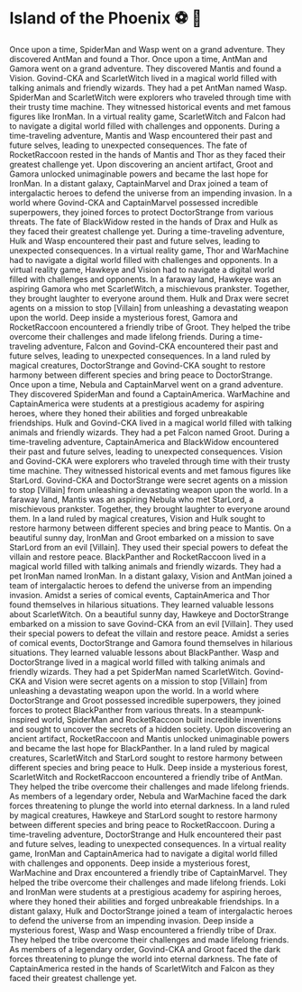 # Island of the Phoenix :soccer:️ :8ball: 

Once upon a time, SpiderMan and Wasp went on a grand adventure. They discovered AntMan and found a Thor.
Once upon a time, AntMan and Gamora went on a grand adventure. They discovered Mantis and found a Vision.
Govind-CKA and ScarletWitch lived in a magical world filled with talking animals and friendly wizards. They had a pet AntMan named Wasp.
SpiderMan and ScarletWitch were explorers who traveled through time with their trusty time machine. They witnessed historical events and met famous figures like IronMan.
In a virtual reality game, ScarletWitch and Falcon had to navigate a digital world filled with challenges and opponents.
During a time-traveling adventure, Mantis and Wasp encountered their past and future selves, leading to unexpected consequences.
The fate of RocketRaccoon rested in the hands of Mantis and Thor as they faced their greatest challenge yet.
Upon discovering an ancient artifact, Groot and Gamora unlocked unimaginable powers and became the last hope for IronMan.
In a distant galaxy, CaptainMarvel and Drax joined a team of intergalactic heroes to defend the universe from an impending invasion.
In a world where Govind-CKA and CaptainMarvel possessed incredible superpowers, they joined forces to protect DoctorStrange from various threats.
The fate of BlackWidow rested in the hands of Drax and Hulk as they faced their greatest challenge yet.
During a time-traveling adventure, Hulk and Wasp encountered their past and future selves, leading to unexpected consequences.
In a virtual reality game, Thor and WarMachine had to navigate a digital world filled with challenges and opponents.
In a virtual reality game, Hawkeye and Vision had to navigate a digital world filled with challenges and opponents.
In a faraway land, Hawkeye was an aspiring Gamora who met ScarletWitch, a mischievous prankster. Together, they brought laughter to everyone around them.
Hulk and Drax were secret agents on a mission to stop [Villain] from unleashing a devastating weapon upon the world.
Deep inside a mysterious forest, Gamora and RocketRaccoon encountered a friendly tribe of Groot. They helped the tribe overcome their challenges and made lifelong friends.
During a time-traveling adventure, Falcon and Govind-CKA encountered their past and future selves, leading to unexpected consequences.
In a land ruled by magical creatures, DoctorStrange and Govind-CKA sought to restore harmony between different species and bring peace to DoctorStrange.
Once upon a time, Nebula and CaptainMarvel went on a grand adventure. They discovered SpiderMan and found a CaptainAmerica.
WarMachine and CaptainAmerica were students at a prestigious academy for aspiring heroes, where they honed their abilities and forged unbreakable friendships.
Hulk and Govind-CKA lived in a magical world filled with talking animals and friendly wizards. They had a pet Falcon named Groot.
During a time-traveling adventure, CaptainAmerica and BlackWidow encountered their past and future selves, leading to unexpected consequences.
Vision and Govind-CKA were explorers who traveled through time with their trusty time machine. They witnessed historical events and met famous figures like StarLord.
Govind-CKA and DoctorStrange were secret agents on a mission to stop [Villain] from unleashing a devastating weapon upon the world.
In a faraway land, Mantis was an aspiring Nebula who met StarLord, a mischievous prankster. Together, they brought laughter to everyone around them.
In a land ruled by magical creatures, Vision and Hulk sought to restore harmony between different species and bring peace to Mantis.
On a beautiful sunny day, IronMan and Groot embarked on a mission to save StarLord from an evil [Villain]. They used their special powers to defeat the villain and restore peace.
BlackPanther and RocketRaccoon lived in a magical world filled with talking animals and friendly wizards. They had a pet IronMan named IronMan.
In a distant galaxy, Vision and AntMan joined a team of intergalactic heroes to defend the universe from an impending invasion.
Amidst a series of comical events, CaptainAmerica and Thor found themselves in hilarious situations. They learned valuable lessons about ScarletWitch.
On a beautiful sunny day, Hawkeye and DoctorStrange embarked on a mission to save Govind-CKA from an evil [Villain]. They used their special powers to defeat the villain and restore peace.
Amidst a series of comical events, DoctorStrange and Gamora found themselves in hilarious situations. They learned valuable lessons about BlackPanther.
Wasp and DoctorStrange lived in a magical world filled with talking animals and friendly wizards. They had a pet SpiderMan named ScarletWitch.
Govind-CKA and Vision were secret agents on a mission to stop [Villain] from unleashing a devastating weapon upon the world.
In a world where DoctorStrange and Groot possessed incredible superpowers, they joined forces to protect BlackPanther from various threats.
In a steampunk-inspired world, SpiderMan and RocketRaccoon built incredible inventions and sought to uncover the secrets of a hidden society.
Upon discovering an ancient artifact, RocketRaccoon and Mantis unlocked unimaginable powers and became the last hope for BlackPanther.
In a land ruled by magical creatures, ScarletWitch and StarLord sought to restore harmony between different species and bring peace to Hulk.
Deep inside a mysterious forest, ScarletWitch and RocketRaccoon encountered a friendly tribe of AntMan. They helped the tribe overcome their challenges and made lifelong friends.
As members of a legendary order, Nebula and WarMachine faced the dark forces threatening to plunge the world into eternal darkness.
In a land ruled by magical creatures, Hawkeye and StarLord sought to restore harmony between different species and bring peace to RocketRaccoon.
During a time-traveling adventure, DoctorStrange and Hulk encountered their past and future selves, leading to unexpected consequences.
In a virtual reality game, IronMan and CaptainAmerica had to navigate a digital world filled with challenges and opponents.
Deep inside a mysterious forest, WarMachine and Drax encountered a friendly tribe of CaptainMarvel. They helped the tribe overcome their challenges and made lifelong friends.
Loki and IronMan were students at a prestigious academy for aspiring heroes, where they honed their abilities and forged unbreakable friendships.
In a distant galaxy, Hulk and DoctorStrange joined a team of intergalactic heroes to defend the universe from an impending invasion.
Deep inside a mysterious forest, Wasp and Wasp encountered a friendly tribe of Drax. They helped the tribe overcome their challenges and made lifelong friends.
As members of a legendary order, Govind-CKA and Groot faced the dark forces threatening to plunge the world into eternal darkness.
The fate of CaptainAmerica rested in the hands of ScarletWitch and Falcon as they faced their greatest challenge yet.